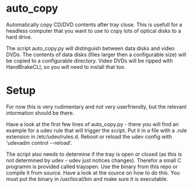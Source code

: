 # auto_copy
Automatically copy CD/DVD contents after tray close. This is usefull for a headless
computer that you want to use to copy lots of optical disks to a hard drive.

The script auto_copy.py will distinguish between data disks and video DVDs.
The contents of data disks (files larger then a configurable size) will be
copied to a configurable directory.
Video DVDs will be ripped with HandBrakeCLI, so you will need to install
that too.

# Setup
For now this is very rudimentary and not very userfriendly, but the relevant
intormation should be there.

Have a look at the first few lines of auto_copy.py - there you will find an
example for a udev rule that will trigger the script. Put it in a file with a .rule
extension in /etc/udev/rules.d. Reboot or reload the udev config with 'udevadm control --reload'.

The script also needs to determine if the tray is open or closed (as this is not
determined by udev - udev just notices changes). Therefor a small C programm is
provided called trayopen. Use the binary from this repo or compile it from source.
Have a look at the source on how to do this. You must put the binary in /usr/local/bin
and make sure it is executable.
